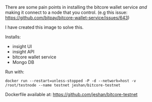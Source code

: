 There are some pain points in installing the bitcore wallet service *and* making it connect to a node that you control.
(e.g this issue: https://github.com/bitpay/bitcore-wallet-service/issues/643)

I have created this image to solve this.

Installs:
* insight UI
* insight API
* bitcore wallet service
* Mongo DB

Run with:

`docker run --restart=unless-stopped -P -d --network=host -v /root/testnode --name testnet jeshan/bitcore-testnet`

Dockerfile available at:
https://github.com/jeshan/bitcore-testnet
